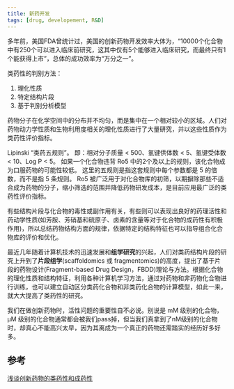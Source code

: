 ```yaml
---
title: 新药开发
tags: [drug, developement, R&D]
---
```


多年前，美国FDA曾统计过，美国的创新药物开发效率大体为，“10000个化合物中有250个可以进入临床前研究，这其中仅有5个能够进入临床研究，而最终只有1个能获得上市”，总体的成功效率为“万分之一”。

类药性的判别方法：

1. 理化性质
2. 特定结构片段
3. 基于判别分析模型

药物分子在化学空间中的分布并不均匀，而是集中在一个相对较小的区域。人们对药物动力学性质和生物利用度相关的理化性质进行了大量研究，并以这些性质作为类药性评价指标。

Lipinski “类药五规则”。
即：相对分子质量 < 500、氢键供体数 < 5、氢键受体数< 10、Log P < 5。
如果一个化合物违背 Ro5 中的2个及以上的规则，该化合物成为口服药物的可能性较低。
这里的五规则是指这套规则中每个参数都是 5 的倍数，而不是指 5 条规则。
Ro5 被广泛用于对化合物库的初筛，以期摒除那些不适合成为药物的分子，缩小筛选的范围并降低药物研发成本，是目前应用最广泛的类药性评价指标。

有些结构片段与化合物的毒性或副作用有关，有些则可以表现出良好的药理活性和药动学性质(如芳胺、芳硝基和硫原子、卤素的含量等对于化合物的成药性有积极作用)，所以总结药物结构方面的规律，依据特定的结构特征也可以指导组合化合物库的评价和优化。

最近几年随着计算机技术的迅速发展和**组学研究**的兴起，人们对类药结构片段的研究上升到了**片段组学**(scaffoldomics 或 fragmentomics)的高度，提出了基于片段的药物设计(Fragment-based Drug Design，FBDD)理论与方法。根据化合物的理化性质和结构特征，利用各种计算机学习方法，通过对药物和非药物化合物进行训练，也可以建立自动区分类药化合物和非类药化合物的计算模型，如此一来，就大大提高了类药性的研究。

我们在做创新药物时，活性问题的重要性自不必说。别说是 mM 级别的化合物，μM 级别的化合物通常都会被我们pass掉，但当我们真拿到了nM级别的化合物时，却真心不能高兴太早，因为其离成为一个真正的药物还需踏实的经历好多好多。

## 参考

[浅谈创新药物的类药性和成药性](https://mp.weixin.qq.com/s/BD1n3ejEo4o9pUvADHumaw)